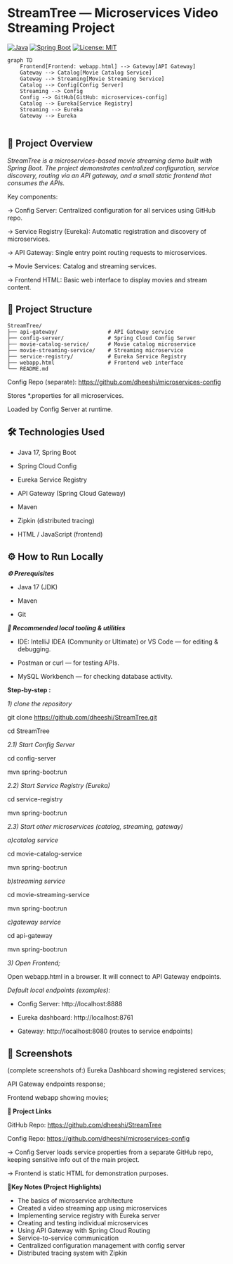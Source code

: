 # **S**treamTree — Microservices Video Streaming Project

[![Java](https://img.shields.io/badge/Java-17-blue)](https://openjdk.org/) [![Spring Boot](https://img.shields.io/badge/Spring%20Boot-3.x-green)](#) [![License: MIT](https://img.shields.io/badge/License-MIT-yellow)](#)



```mermaid
graph TD
    Frontend[Frontend: webapp.html] --> Gateway[API Gateway]
    Gateway --> Catalog[Movie Catalog Service]
    Gateway --> Streaming[Movie Streaming Service]
    Catalog --> Config[Config Server]
    Streaming --> Config
    Config --> GitHub[GitHub: microservices-config]
    Catalog --> Eureka[Service Registry]
    Streaming --> Eureka
    Gateway --> Eureka


```


## **🚀 Project Overview**

_StreamTree is a microservices-based movie streaming demo built with Spring Boot. The project demonstrates centralized configuration, service discovery, routing via an API gateway, and a small static frontend that consumes the APIs._

Key components:

-> Config Server: Centralized configuration for all services using GitHub repo.

-> Service Registry (Eureka): Automatic registration and discovery of microservices.

-> API Gateway: Single entry point routing requests to microservices.

-> Movie Services: Catalog and streaming services.

-> Frontend HTML: Basic web interface to display movies and stream content.



## **📂 Project Structure**

```
StreamTree/
├── api-gateway/                # API Gateway service
├── config-server/              # Spring Cloud Config Server
├── movie-catalog-service/      # Movie catalog microservice
├── movie-streaming-service/    # Streaming microservice
├── service-registry/           # Eureka Service Registry
├── webapp.html                 # Frontend web interface
└── README.md
```


Config Repo (separate): https://github.com/dheeshi/microservices-config

Stores *.properties for all microservices.

Loaded by Config Server at runtime.




## **🛠 Technologies Used**

* Java 17, Spring Boot

* Spring Cloud Config

* Eureka Service Registry

* API Gateway (Spring Cloud Gateway)

* Maven

* Zipkin (distributed tracing)

* HTML / JavaScript (frontend)



## **⚙ How to Run Locally**


***⚙️ Prerequisites***

* Java 17 (JDK)

* Maven

* Git

***🔧 Recommended local tooling & utilities***

* IDE: IntelliJ IDEA (Community or Ultimate) or VS Code — for editing & debugging.

* Postman or curl — for testing APIs.

* MySQL Workbench — for checking database activity.



**Step-by-step :**

*1) clone the repository*

git clone https://github.com/dheeshi/StreamTree.git 

cd StreamTree



*2.1) Start Config Server*

cd config-server  

mvn spring-boot:run



*2.2) Start Service Registry (Eureka)*

cd service-registry

mvn spring-boot:run




*2.3) Start other microservices (catalog, streaming, gateway)*


_a)catalog service_

cd movie-catalog-service

mvn spring-boot:run

_b)streaming service_

cd movie-streaming-service

mvn spring-boot:run

_c)gateway service_

cd api-gateway

mvn spring-boot:run



*3) Open Frontend;*
   
Open webapp.html in a browser.
It will connect to API Gateway endpoints.


_Default local endpoints (examples):_

* Config Server: http://localhost:8888

* Eureka dashboard: http://localhost:8761

* Gateway: http://localhost:8080 (routes to service endpoints)



## **📸 Screenshots**
(complete screenshots of:)
Eureka Dashboard showing registered services;

API Gateway endpoints response;

Frontend webapp showing movies;





**🔗 Project Links**

GitHub Repo: https://github.com/dheeshi/StreamTree

Config Repo: https://github.com/dheeshi/microservices-config

-> Config Server loads service properties from a separate GitHub repo, keeping sensitive info out of the main project.

-> Frontend is static HTML for demonstration purposes.


**📝Key Notes (Project Highlights)**

* The basics of microservice architecture
* Created a video streaming app using microservices
* Implementing service registry with Eureka server
* Creating and testing individual microservices
* Using API Gateway with Spring Cloud Routing
* Service-to-service communication
* Centralized configuration management with config server
* Distributed tracing system with Zipkin



